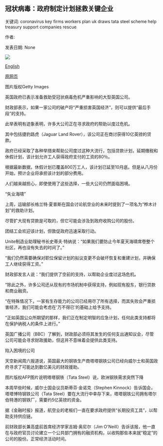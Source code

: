 ## 冠状病毒：政府制定计划拯救关键企业

关键词: coronavirus key firms workers plan uk draws tata steel scheme help treasury support companies rescue

作者: 

发表日期: None

![](https://ichef.bbci.co.uk/news/1024/branded_news/7DC1/production/_112439123_workers.jpg)

[English](Coronavirus%3A%20Government%20draws%20up%20plan%20to%20rescue%20key%20firms.md)

[原网页](https://www.bbc.com/news/business-52793505)

图片版权Getty Images

英国政府已表示准备救助受冠状病毒危机严重影响的大型英国公司。

财政部表示，如果一家公司的破产将“严重损害英国经济”，则可以提供“最后手段”的支持。

此举表明有迹象表明，许多大公司正在寻求政府的帮助以度过危机。

其中包括捷豹路虎（Jaguar Land Rover），该公司正在商讨获得10亿英镑的贷款。

政府已经采取了各种举措来帮助公司度过这种大流行，包括贷款计划，延期缴税和休假计划，该计划允许工人获得政府支付的工资的80％。

根据最新数据，休假计划已覆盖800万工人，该计划已延至10月底。但是从八月份开始，预计企业将承担该计划的部分费用。

人们越来越担心，即使使用了这些选择，一些大公司仍然面临困境。

“失业海啸”

上周，运输部长格兰特·夏普斯在国会讨论航空业的未来时提到了一项名为“桦木计划”的救助计划。

尽管扩大现有贷款是可取的，但它可能会涉及到政府收购公司的股份。

团结工会欢迎该计划，但敦促政府迅速采取行动。

Unite制造业助理秘书长史蒂夫·特纳说：“如果我们要防止今年夏天海啸席卷整个社区，再也没有失去的时间了。”

“我们仍然需要确保对职位保留计划的拟议变更不会破坏恢复和重建计划，并确保工人继续获得工资。”

财政部发言人说：“我们提供了空前的支持，以帮助企业度过这场危机。

“除此之外，许多公司还从现有的市场机制中获得支持，例如现有股东，银行贷款和商业融资。

“在特殊情况下，一家有生存能力的公司已经用尽了所有选择，而其失败会严重损害经济，我们可能会考虑在'万不得已'的基础上给予支持。

“正如英国公众所期望的那样，我们正在制定明智的应急计划，任何此类支持都将在保护纳税人的条件上进行。”

英国广播公司（BBC）了解到，财政部必须将其发生的任何支出通知议会，尽管公司可能会寻求财政援助，但这并不意味着会提供此类支持。

陷入困境的公司

天空新闻周六报道说，英国最大的钢铁生产商塔塔钢铁公司已经向威尔士和英国政府寻求了可能达到数亿美元的财政援助。

图片版权AFP图片说明塔塔钢铁（Tata Steel）说，欧洲钢铁需求突然下降

本周早些时候，威尔士国会议员斯蒂芬·金诺克（Stephen Kinnock）告诉国会，塔塔博特钢铁公司（Tata Steel）要在大流行中幸存下来，塔塔钢铁公司拥有塔尔伯特港的钢铁厂，需要约5亿英镑的资金。

据《金融时报》报道，航空业的老板们一直在要求政府提供“长期投资工具”，以帮助支持供应链。

前财政部长兼高盛前首席经济学家吉姆·奥尼尔（Jim O'Neill）告诉该报，他一直在与政府官员讨论建立一个公共部门拥有的融资机构，以收购那些本来就“稳定”的公司的股份。正常经济活动时间。